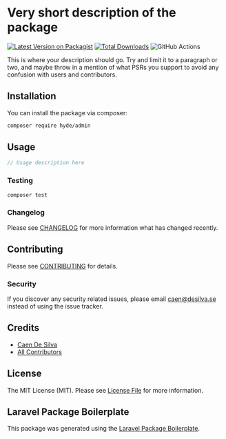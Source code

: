 # Very short description of the package

[![Latest Version on Packagist](https://img.shields.io/packagist/v/hyde/admin.svg?style=flat-square)](https://packagist.org/packages/hyde/admin)
[![Total Downloads](https://img.shields.io/packagist/dt/hyde/admin.svg?style=flat-square)](https://packagist.org/packages/hyde/admin)
![GitHub Actions](https://github.com/hyde/admin/actions/workflows/main.yml/badge.svg)

This is where your description should go. Try and limit it to a paragraph or two, and maybe throw in a mention of what PSRs you support to avoid any confusion with users and contributors.

## Installation

You can install the package via composer:

```bash
composer require hyde/admin
```

## Usage

```php
// Usage description here
```

### Testing

```bash
composer test
```

### Changelog

Please see [CHANGELOG](CHANGELOG.md) for more information what has changed recently.

## Contributing

Please see [CONTRIBUTING](CONTRIBUTING.md) for details.

### Security

If you discover any security related issues, please email caen@desilva.se instead of using the issue tracker.

## Credits

-   [Caen De Silva](https://github.com/hyde)
-   [All Contributors](../../contributors)

## License

The MIT License (MIT). Please see [License File](LICENSE.md) for more information.

## Laravel Package Boilerplate

This package was generated using the [Laravel Package Boilerplate](https://laravelpackageboilerplate.com).
